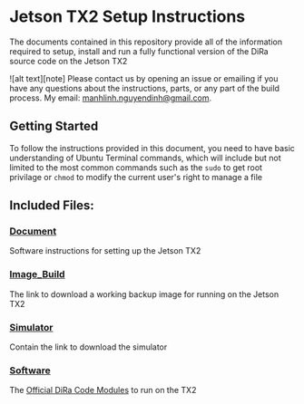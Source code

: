 # Jetson TX2 Setup Instructions


The documents contained in this repository provide all of the information required to setup, install and run a fully functional version of the DiRa source code on the Jetson TX2


![alt text][note] Please contact us by opening an issue or emailing if you have any questions about the instructions, parts, or any part of the build process. My email: manhlinh.nguyendinh@gmail.com.

## Getting Started

To follow the instructions provided in this document, you need to have basic understanding of Ubuntu Terminal commands, which will include but not limited to the most common commands such as the ```sudo``` to get root privilage or ```chmod``` to modify the current user's right to manage a file 

## Included Files:

### [Document](https://github.com/fpt-corp/DiRa/tree/master/DiRa_Software/Jetson_TX2/Document)

Software instructions for setting up the Jetson TX2

### [Image_Build](https://github.com/fpt-corp/DiRa/tree/master/DiRa_Software/Jetson_TX2/Image_build)

The link to download a working backup image for running on the Jetson TX2

### [Simulator](https://github.com/fpt-corp/DiRa/tree/master/DiRa_Software/Jetson_TX2/Simulator)

Contain the link to download the simulator 

### [Software](https://github.com/fpt-corp/DiRa/tree/master/DiRa_Software/Jetson_TX2/Software)

The [Official DiRa Code Modules](https://github.com/fpt-corp/DiRa/tree/master/DiRa_Software/Jetson_TX2/Software) to run on the TX2
